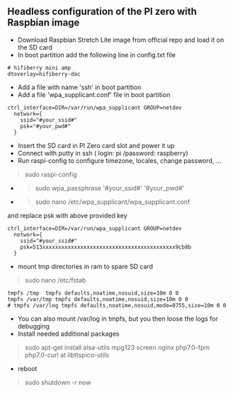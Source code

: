 ## Headless configuration of the PI zero with Raspbian image

- Download Raspbian Stretch Lite image from official repo and load it on the SD card
- In boot partition add the following line in config.txt file
```
# hifiberry mini amp
dtoverlay=hifiberry-dac
 ```

- Add a file with name 'ssh' in boot partition
- Add a file 'wpa_supplicant.conf' file in boot partition
```
ctrl_interface=DIR=/var/run/wpa_supplicant GROUP=netdev
  network={
    ssid="#your_ssid#"
    psk="#your_pwd#"
  }
 ```

- Insert the SD card in PI Zero card slot and power it up
- Connect with putty in ssh ( login: pi /password: raspberry)
- Run raspi-config to configure timezone, locales, change password, ...
> sudo raspi-config
- >sudo wpa_passphrase '#your_ssid#' '#your_pwd#'
- >sudo nano /etc/wpa_supplicant/wpa_supplicant.conf

and replace psk with above provided key
```
ctrl_interface=DIR=/var/run/wpa_supplicant GROUP=netdev
  network={
    ssid="#your_ssid#"
    psk=513xxxxxxxxxxxxxxxxxxxxxxxxxxxxxxxxxxxxxxxxxx9cb8b
  }
 ```

- mount tmp directories in ram to spare SD card
>sudo nano /etc/fstab
```
tmpfs /tmp  tmpfs defaults,noatime,nosuid,size=10m 0 0
tmpfs /var/tmp tmpfs defaults,noatime,nosuid,size=10m 0 0
# tmpfs /var/log tmpfs defaults,noatime,nosuid,mode=0755,size=10m 0 0
 ```
 - You can also mount /var/log in tmpfs, but you then loose the logs for debugging
 - Install needed additional packages
 >sudo apt-get install alsa-utils mpg123 screen nginx php7.0-fpm php7.0-curl at libttspico-utils
 - reboot
>sudo shutdown -r now

